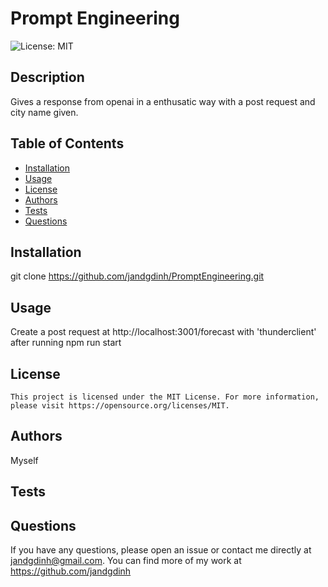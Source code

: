 # Prompt Engineering

  ![License: MIT](https://img.shields.io/badge/License-MIT-yellow.svg)


  ## Description
  Gives a response from openai in a enthusatic way with a post request and city name given.

  ## Table of Contents
  - [Installation](#installation)
  - [Usage](#usage)
  - [License](#license)
  - [Authors](#authors)
  - [Tests](#tests)
  - [Questions](#questions)

  ## Installation
  git clone https://github.com/jandgdinh/PromptEngineering.git

  ## Usage
  Create a post request at http://localhost:3001/forecast with 'thunderclient' after running npm run start

  ## License

    This project is licensed under the MIT License. For more information, please visit https://opensource.org/licenses/MIT.

  ## Authors
  Myself

  ## Tests
  

  ## Questions
  If you have any questions, please open an issue or contact me directly at jandgdinh@gmail.com. You can find more of my work at https://github.com/jandgdinh
